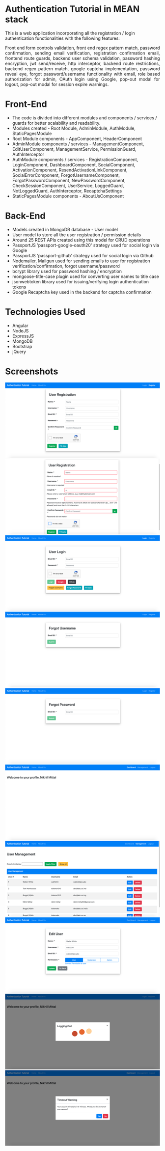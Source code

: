 <h1>Authentication Tutorial in MEAN stack</h1>
<p>This is a web application incorporating all the registration / login authentication functionalities with the following features: </p>
<p style="text-align: justify;">Front end form controls validation, front end regex pattern match, password confirmation, sending email verification, registration confirmation email, frontend route guards, backend user schema validation, password hashing encryption, jwt send/receive, http interceptor, backend route restrictions, backend regex pattern match, google captcha implementation, password reveal eye, forgot password/username functionality with email, role based authorization for admin, OAuth login using Google, pop-out modal for logout, pop-out modal for session expire warnings.</p>
    
<h1>Front-End</h1>
<ul>
    <li>The code is divided into different modules and components / services / guards for better scalability and readability.</li>
    <li>Modules created - Root Module, AdminModule, AuthModule, StaticPagesModule</li>
    <li>Root Module components - AppComponent, HeaderComponent</li>
    <li>AdminModule components / services - ManagementComponent, EditUserComponent, ManagementService, PermissionGuard, AuthInterceptor</li>
    <li>AuthModule components / services - RegistrationComponent, LoginComponent, DashboardComponent, SocialComponent, ActivationComponent, ResendActivationLinkComponent, SocialErrorComponent, ForgotUsernameComponent, ForgotPasswordComponent, NewPasswordComponent, CheckSessionComponent, UserService, LoggedGuard, NotLoggedGuard, AuthInterceptor, RecaptchaSettings</li>
    <li>StaticPagesModule components - AboutUsComponent</li>
</ul>

<h1>Back-End</h1>
<ul>
    <li>Models created in MongoDB database - User model</li>
    <li>User model to store all the user registration / permission details</li>
    <li>Around 25 REST APIs created using this model for CRUD operations</li>
    <li>PassportJS 'passport-google-oauth20' strategy used for social login via Google</li>
    <li>PassportJS 'passport-github' strategy used for social login via Github</li>
    <li>Nodemailer, Mailgun used for sending emails to user for registration verification/confirmation, forgot username/password</li>
    <li>bcrypt library used for password hashing / encryption</li>
    <li>mongoose-title-case plugin used for converting user names to title case</li>
    <li>jsonwebtoken library used for issuing/verifying login authentication tokens</li>
    <li>Google Recaptcha key used in the backend for captcha confirmation</li>
</ul>

<h1>Technologies Used</h1>
<ul>
    <li>Angular</li>
    <li>NodeJS</li>
    <li>ExpressJS</li>
    <li>MongoDB</li>
    <li>Bootstrap</li>
    <li>jQuery</li>
</ul>

<h1>Screenshots</h1>
<img src="./images/Screenshot 2020-08-29 at 2.10.28 PM.png" alt="">
<img src="./images/Screenshot 2020-08-29 at 2.11.15 PM.png" alt="">
<img src="./images/Screenshot 2020-08-29 at 2.04.11 PM.png" alt="">
<img src="./images/Screenshot 2020-08-29 at 2.11.53 PM.png" alt="">
<img src="./images/Screenshot 2020-08-29 at 2.12.11 PM.png" alt="">
<img src="./images/Screenshot 2020-08-29 at 2.12.54 PM.png" alt="">
<img src="./images/Screenshot 2020-08-29 at 2.13.11 PM.png" alt="">
<img src="./images/Screenshot 2020-08-29 at 2.13.45 PM.png" alt="">
<img src="./images/Screenshot 2020-08-29 at 2.18.01 PM.png" alt="">
<img src="./images/Screenshot 2020-08-29 at 2.22.04 PM.png" alt="">
